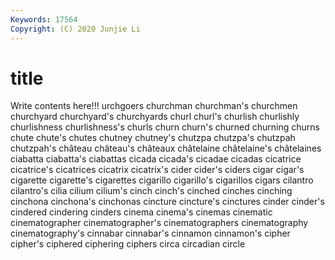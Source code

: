 ```yaml
---
Keywords: 17564
Copyright: (C) 2020 Junjie Li
---
```


# title

Write contents here!!!
urchgoers 
churchman 
churchman's
churchmen 
churchyard 
churchyard's 
churchyards 
churl 
churl's 
churlish 
churlishly 
churlishness 
churlishness's
churls 
churn 
churn's 
churned 
churning 
churns 
chute 
chute's 
chutes 
chutney
chutney's 
chutzpa 
chutzpa's 
chutzpah 
chutzpah's 
château 
château's 
châteaux 
châtelaine 
châtelaine's
châtelaines 
ciabatta 
ciabatta's 
ciabattas 
cicada 
cicada's 
cicadae 
cicadas 
cicatrice 
cicatrice's
cicatrices 
cicatrix 
cicatrix's 
cider 
cider's 
ciders 
cigar 
cigar's 
cigarette 
cigarette's
cigarettes 
cigarillo 
cigarillo's 
cigarillos 
cigars 
cilantro 
cilantro's 
cilia 
cilium 
cilium's
cinch 
cinch's 
cinched 
cinches 
cinching 
cinchona 
cinchona's 
cinchonas 
cincture 
cincture's
cinctures 
cinder 
cinder's 
cindered 
cindering 
cinders 
cinema 
cinema's 
cinemas 
cinematic
cinematographer 
cinematographer's 
cinematographers 
cinematography 
cinematography's 
cinnabar 
cinnabar's 
cinnamon 
cinnamon's 
cipher
cipher's 
ciphered 
ciphering 
ciphers 
circa 
circadian 
circle 
